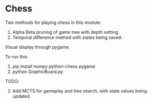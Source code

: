 # Chess
Two methods for playing chess in this module:
1. Alpha Beta pruning of game tree with depth setting.
2. Temporal difference method with states being saved.

Visual display through pygame.

To run this:
1. pip install numpy python-chess pygame
2. python GraphicBoard.py

TODO:
1. Add MCTS for gameplay and tree search, with state values being updated
